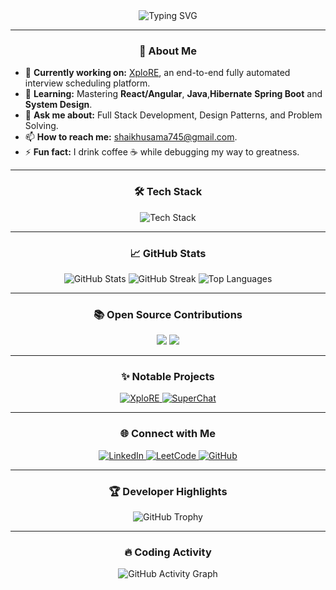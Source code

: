<div align="center">
  <img src="https://readme-typing-svg.herokuapp.com?font=Fira+Code&weight=600&size=25&pause=1000&color=F7931A&background=FFFFFF00&center=true&vCenter=true&width=435&lines=Hi+there+%F0%9F%91%8B%2C+I'm+Usama+Shaikh!;Welcome+to+my+GitHub+Profile;Full+Stack+Developer+%7C+Open+Source+Contributor;Building+scalable+and+efficient+apps!+%F0%9F%92%BB" alt="Typing SVG" />
</div>

---

<h3 align="center">🚀 About Me</h3>

- 🔭 **Currently working on:** [XploRE](https://github.com/usamashaikh13/Xplore_Frontend), an end-to-end fully automated interview scheduling platform.  
- 🌱 **Learning:** Mastering **React/Angular**, **Java**,**Hibernate** **Spring Boot** and **System Design**.  
- 💬 **Ask me about:** Full Stack Development, Design Patterns, and Problem Solving.  
- 📫 **How to reach me:** [shaikhusama745@gmail.com](mailto:shaikhusama745@gmail.com).  
- ⚡ **Fun fact:** I drink coffee ☕ while debugging my way to greatness.  

---

<h3 align="center">🛠️ Tech Stack</h3>
<p align="center">
  <img src="https://skillicons.dev/icons?i=javascript,typescript,react,nextjs,nodejs,express,mongodb,postgres,python,java,angular,html,css,bootstrap,tailwind,docker,kubernetes,aws" alt="Tech Stack" />
</p>

---

<h3 align="center">📈 GitHub Stats</h3>
<div align="center">
  <img src="https://github-readme-stats.vercel.app/api?username=usamashaikh13&show_icons=true&theme=tokyonight&count_private=true" alt="GitHub Stats" />
  <img src="https://github-readme-streak-stats.herokuapp.com/?user=usamashaikh13&theme=tokyonight" alt="GitHub Streak" />
  <img src="https://github-readme-stats.vercel.app/api/top-langs/?username=usamashaikh13&layout=compact&theme=tokyonight" alt="Top Languages" />
</div>

---

<h3 align="center">📚 Open Source Contributions</h3>
<p align="center">
  <a href="https://github.com/vercel/next.js" target="_blank"><img src="https://img.shields.io/badge/Next.js-Contributor-blue?style=for-the-badge&logo=next.js" /></a>
  <a href="https://github.com/facebook/react" target="_blank"><img src="https://img.shields.io/badge/React-Contributor-blue?style=for-the-badge&logo=react" /></a>
</p>

---

<h3 align="center">✨ Notable Projects</h3>
<div align="center">
  <a href="https://github.com/usamashaikh13/xplore">
    <img src="https://github.com/usamashaikh13/Xplore_Frontend" alt="XploRE" />
  </a>
  <a href="https://github.com/usamashaikh13/superchat">
    <img src="https://github-readme-stats.vercel.app/api/pin/?username=usamashaikh13&repo=superchat&theme=tokyonight" alt="SuperChat" />
  </a>
</div>

---

<h3 align="center">🌐 Connect with Me</h3>
<p align="center">
  <a href="https://www.linkedin.com/in/osama-shaikh-103b941a6/" target="_blank">
    <img src="https://img.shields.io/badge/LinkedIn-Connect-blue?style=for-the-badge&logo=linkedin" alt="LinkedIn" />
  </a>
  <a href="https://leetcode.com/shaikhusama745/" target="_blank">
    <img src="https://img.shields.io/badge/LeetCode-Practice-yellow?style=for-the-badge&logo=leetcode" alt="LeetCode" />
  </a>
  <a href="https://github.com/usamashaikh13" target="_blank">
    <img src="https://img.shields.io/badge/GitHub-Follow-lightgrey?style=for-the-badge&logo=github" alt="GitHub" />
  </a>
</p>

---

<h3 align="center">🏆 Developer Highlights</h3>
<p align="center">
  <img src="https://github-profile-trophy.vercel.app/?username=usamashaikh13&theme=onedark&no-frame=true&row=1&column=6" alt="GitHub Trophy" />
</p>

---

<h3 align="center">🔥 Coding Activity</h3>
<p align="center">
  <img src="https://github-readme-activity-graph.vercel.app/graph?username=usamashaikh13&theme=tokyo-night" alt="GitHub Activity Graph" />
</p>
